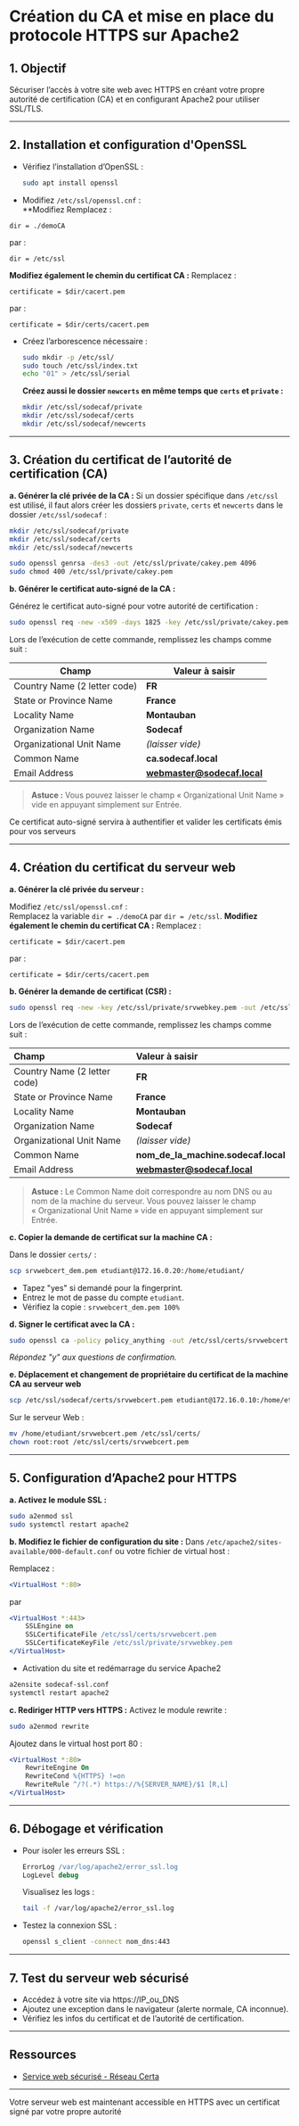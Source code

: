 # Création du CA et mise en place du protocole HTTPS sur Apache2

## 1. Objectif

Sécuriser l’accès à votre site web avec HTTPS en créant votre propre autorité de certification (CA) et en configurant Apache2 pour utiliser SSL/TLS.

---

## 2. Installation et configuration d'OpenSSL

- Vérifiez l’installation d’OpenSSL :
  ```bash
  sudo apt install openssl
  ```

- Modifiez `/etc/ssl/openssl.cnf` :  
**Modifiez 
 Remplacez :
 ```
 dir = ./demoCA 
 ```
 par :
 ```
 dir = /etc/ssl
 ```
 **Modifiez également le chemin du certificat CA :**
 Remplacez :
 ```
 certificate = $dir/cacert.pem
 ```
 par :
 ```
 certificate = $dir/certs/cacert.pem
 ```

- Créez l’arborescence nécessaire :
  ```bash
  sudo mkdir -p /etc/ssl/
  sudo touch /etc/ssl/index.txt
  echo "01" > /etc/ssl/serial
  ```
  **Créez aussi le dossier `newcerts` en même temps que `certs` et `private` :**
  ```bash
  mkdir /etc/ssl/sodecaf/private
  mkdir /etc/ssl/sodecaf/certs
  mkdir /etc/ssl/sodecaf/newcerts
  ```

---

## 3. Création du certificat de l’autorité de certification (CA)

**a. Générer la clé privée de la CA :**
Si un dossier spécifique dans `/etc/ssl` est utilisé, il faut alors créer les dossiers `private`, `certs` et `newcerts` dans le dossier `/etc/ssl/sodecaf` :
```bash
mkdir /etc/ssl/sodecaf/private
mkdir /etc/ssl/sodecaf/certs
mkdir /etc/ssl/sodecaf/newcerts
```
```bash
sudo openssl genrsa -des3 -out /etc/ssl/private/cakey.pem 4096
sudo chmod 400 /etc/ssl/private/cakey.pem
```

**b. Générer le certificat auto-signé de la CA :**

Générez le certificat auto-signé pour votre autorité de certification :

```bash
sudo openssl req -new -x509 -days 1825 -key /etc/ssl/private/cakey.pem -out /etc/ssl/certs/cacert.pem
```

Lors de l’exécution de cette commande, remplissez les champs comme suit :

| Champ                        | Valeur à saisir           |
|------------------------------|---------------------------|
| Country Name (2 letter code) | **FR**                    |
| State or Province Name       | **France**                |
| Locality Name                | **Montauban**             |
| Organization Name            | **Sodecaf**               |
| Organizational Unit Name     | *(laisser vide)*          |
| Common Name                  | **ca.sodecaf.local**      |
| Email Address                | **webmaster@sodecaf.local** |

> **Astuce :** Vous pouvez laisser le champ « Organizational Unit Name » vide en appuyant simplement sur Entrée.

Ce certificat auto-signé servira à authentifier et valider les certificats émis pour vos serveurs

---

## 4. Création du certificat du serveur web

**a. Générer la clé privée du serveur :**

 Modifiez `/etc/ssl/openssl.cnf` :  
 Remplacez la variable `dir = ./demoCA` par `dir = /etc/ssl`.
 **Modifiez également le chemin du certificat CA :**
 Remplacez :
 ```
 certificate = $dir/cacert.pem
 ```
 par :
 ```
 certificate = $dir/certs/cacert.pem
 ```

**b. Générer la demande de certificat (CSR) :**
```bash
sudo openssl req -new -key /etc/ssl/private/srvwebkey.pem -out /etc/ssl/srvwebcert_dem.pem
```
Lors de l’exécution de cette commande, remplissez les champs comme suit :

| Champ                        | Valeur à saisir                  |
|:-----------------------------|:---------------------------------|
| Country Name (2 letter code) | **FR**                           |
| State or Province Name       | **France**                       |
| Locality Name                | **Montauban**                    |
| Organization Name            | **Sodecaf**                      |
| Organizational Unit Name     | *(laisser vide)*                 |
| Common Name                  | **nom_de_la_machine.sodecaf.local** |
| Email Address                | **webmaster@sodecaf.local**      |

> **Astuce :** Le Common Name doit correspondre au nom DNS ou au nom de la machine du serveur. Vous pouvez laisser le champ « Organizational Unit Name » vide en appuyant simplement sur Entrée.

**c. Copier la demande de certificat sur la machine CA :**

Dans le dossier `certs/` :
```bash
scp srvwebcert_dem.pem etudiant@172.16.0.20:/home/etudiant/
```
- Tapez "yes" si demandé pour la fingerprint.
- Entrez le mot de passe du compte `etudiant`.
- Vérifiez la copie : `srvwebcert_dem.pem 100%`

**d. Signer le certificat avec la CA :**
```bash
sudo openssl ca -policy policy_anything -out /etc/ssl/certs/srvwebcert.pem -infiles /etc/ssl/srvwebcert_dem.pem
```
*Répondez "y" aux questions de confirmation.*

**e. Déplacement et changement de propriétaire du certificat de la machine CA au serveur web**

```bash
scp /etc/ssl/sodecaf/certs/srvwebcert.pem etudiant@172.16.0.10:/home/etudiant
```
Sur le serveur Web :
```bash
mv /home/etudiant/srvwebcert.pem /etc/ssl/certs/
chown root:root /etc/ssl/certs/srvwebcert.pem
```

---

## 5. Configuration d’Apache2 pour HTTPS

**a. Activez le module SSL :**
```bash
sudo a2enmod ssl
sudo systemctl restart apache2
```

**b. Modifiez le fichier de configuration du site :**
Dans `/etc/apache2/sites-available/000-default.conf` ou votre fichier de virtual host :

Remplacez :
```apache
<VirtualHost *:80>
```
par
```apache
<VirtualHost *:443>
    SSLEngine on
    SSLCertificateFile /etc/ssl/certs/srvwebcert.pem
    SSLCertificateKeyFile /etc/ssl/private/srvwebkey.pem
</VirtualHost>
```
- Activation du site et redémarrage du service Apache2
```bash
a2ensite sodecaf-ssl.conf
systemctl restart apache2
```

**c. Rediriger HTTP vers HTTPS :**
Activez le module rewrite :
```bash
sudo a2enmod rewrite
```
Ajoutez dans le virtual host port 80 :
```apache
<VirtualHost *:80>
    RewriteEngine On
    RewriteCond %{HTTPS} !=on
    RewriteRule ^/?(.*) https://%{SERVER_NAME}/$1 [R,L]
</VirtualHost>
```

---

## 6. Débogage et vérification

- Pour isoler les erreurs SSL :
  ```apache
  ErrorLog /var/log/apache2/error_ssl.log
  LogLevel debug
  ```
  Visualisez les logs :
  ```bash
  tail -f /var/log/apache2/error_ssl.log
  ```

- Testez la connexion SSL :
  ```bash
  openssl s_client -connect nom_dns:443
  ```

---

## 7. Test du serveur web sécurisé

- Accédez à votre site via https://IP_ou_DNS
- Ajoutez une exception dans le navigateur (alerte normale, CA inconnue).
- Vérifiez les infos du certificat et de l’autorité de certification.

---

## Ressources

- [Service web sécurisé - Réseau Certa](https://www.reseaucerta.org/content/service-web-securise)

---

Votre serveur web est maintenant accessible en HTTPS avec un certificat signé par votre propre autorité
